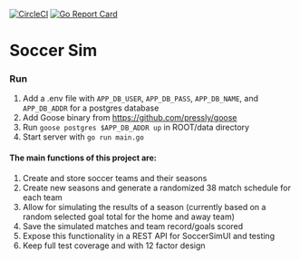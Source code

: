[![CircleCI](https://circleci.com/gh/thebho/soccersim.svg?style=svg)](https://circleci.com/gh/thebho/soccersim)
[![Go Report Card](https://goreportcard.com/badge/github.com/thebho/soccersim)](https://goreportcard.com/report/github.com/thebho/soccersim)

# Soccer Sim
### Run
1. Add a .env file with `APP_DB_USER`, `APP_DB_PASS`, `APP_DB_NAME`, and `APP_DB_ADDR` for a postgres database
1. Add Goose binary from https://github.com/pressly/goose
1. Run `goose postgres $APP_DB_ADDR up` in ROOT/data directory
1. Start server with `go run main.go`


#### The main functions of this project are:
1. Create and store soccer teams and their seasons
2. Create new seasons and generate a randomized 38 match schedule for each team
3. Allow for simulating the results of a season (currently based on a random selected goal total for the home and away team)
4. Save the simulated matches and team record/goals scored
5. Expose this functionality in a REST API for SoccerSimUI and testing
6. Keep full test coverage and with 12 factor design
